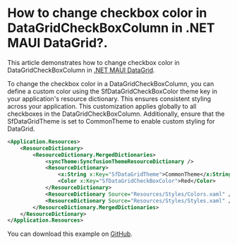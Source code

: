 # How to change checkbox color in DataGridCheckBoxColumn in .NET MAUI DataGrid?.

This article demonstrates how to change checkbox color in DataGridCheckBoxColumn in [.NET MAUI DataGrid](https://www.syncfusion.com/maui-controls/maui-datagrid).

To change the checkbox color in a DataGridCheckBoxColumn, you can define a custom color using the SfDataGridCheckBoxColor theme key in your application's resource dictionary. This ensures consistent styling across your application. This customization applies globally to all checkboxes in the DataGridCheckBoxColumn. Additionally, ensure that the SfDataGridTheme is set to CommonTheme to enable custom styling for DataGrid.

```xml
<Application.Resources>
    <ResourceDictionary>
        <ResourceDictionary.MergedDictionaries>
            <syncTheme:SyncfusionThemeResourceDictionary />
            <ResourceDictionary>
                <x:String x:Key="SfDataGridTheme">CommonTheme</x:String>
                <Color x:Key="SfDataGridCheckBoxColor">Red</Color>
            </ResourceDictionary>
            <ResourceDictionary Source="Resources/Styles/Colors.xaml" />
            <ResourceDictionary Source="Resources/Styles/Styles.xaml" />
        </ResourceDictionary.MergedDictionaries>
    </ResourceDictionary>
</Application.Resources>
```

You can download this example on [GitHub](https://github.com/SyncfusionExamples/How-to-change-checkbox-color-in-DataGridCheckBoxColumn-in-.NET-MAUI-DataGrid).
